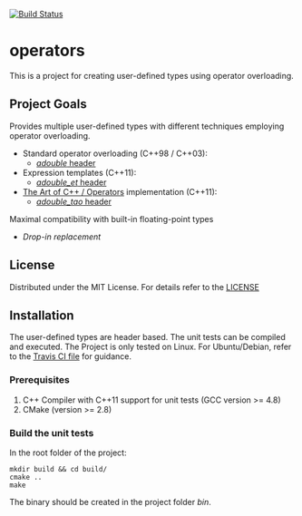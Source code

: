 [![Build Status](https://travis-ci.org/ahueck/operators.svg?branch=master)](https://travis-ci.org/ahueck/operators)

operators
===========

This is a project for creating user-defined types using operator overloading.


Project Goals
------------

Provides multiple user-defined types with different techniques employing operator overloading.
- Standard operator overloading (C++98 / C++03):
  - [*adouble* header](include/cpp03/adouble.h)
- Expression templates (C++11):
  - [*adouble_et* header](include/cpp11/adouble_et.h)
- [The Art of C++ / Operators](https://github.com/taocpp/operators) implementation (C++11):
  - [*adouble_tao* header](include/cpp11/adouble_tao.h)

Maximal compatibility with built-in floating-point types 
- *Drop-in replacement*


License
------------

Distributed under the MIT License. For details refer to the [LICENSE](LICENSE)


Installation 
------------

The user-defined types are header based.
The unit tests can be compiled and executed. The Project is only tested on Linux.
For Ubuntu/Debian, refer to the [Travis CI file](.travis.yml) for guidance.

### Prerequisites

1.  C++ Compiler with C++11 support for unit tests (GCC version >= 4.8)
2.  CMake (version >= 2.8)

### Build the unit tests

In the root folder of the project:

    mkdir build && cd build/
    cmake ..
    make

The binary should be created in the project folder *bin*. 
